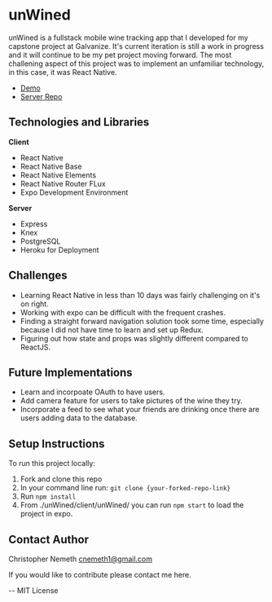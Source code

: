 <!-- ![unWined-image](unWined.png) -->
# unWined
unWined is a fullstack mobile wine tracking app that I developed for my capstone project at Galvanize. It's current iteration is still a work in progress and it will continue to be my pet project moving forward. The most challening aspect of this project was to implement an unfamiliar technology, in this case, it was React Native.
- [Demo](https://www.youtube.com/watch?v=XJZcQb4Z6gY)
- [Server Repo](https://github.com/cnemeth1/unWined-server)

## Technologies and Libraries
**Client**
- React Native
- React Native Base
- React Native Elements
- React Native Router FLux
- Expo Development Environment

**Server**
- Express
- Knex
- PostgreSQL
- Heroku for Deployment

## Challenges
- Learning React Native in less than 10 days was fairly challenging on it's on right.
- Working with expo can be difficult with the frequent crashes.
- Finding a straight forward navigation solution took some time, especially because I did not have time to learn and set up Redux.
- Figuring out how state and props was slightly different compared to ReactJS.

## Future Implementations
- Learn and incorpoate OAuth to have users.
- Add camera feature for users to take pictures of the wine they try.
- Incorporate a feed to see what your friends are drinking once there are users adding data to the database.

## Setup Instructions

To run this project locally:

1. Fork and clone this repo
2. In your command line run: `git clone {your-forked-repo-link}`
3. Run `npm install`
4. From ./unWined/client/unWined/ you can run `npm start` to load the project in expo.

## Contact Author
Christopher Nemeth
cnemeth1@gmail.com

If you would like to contribute please contact me here.


--
MIT License

